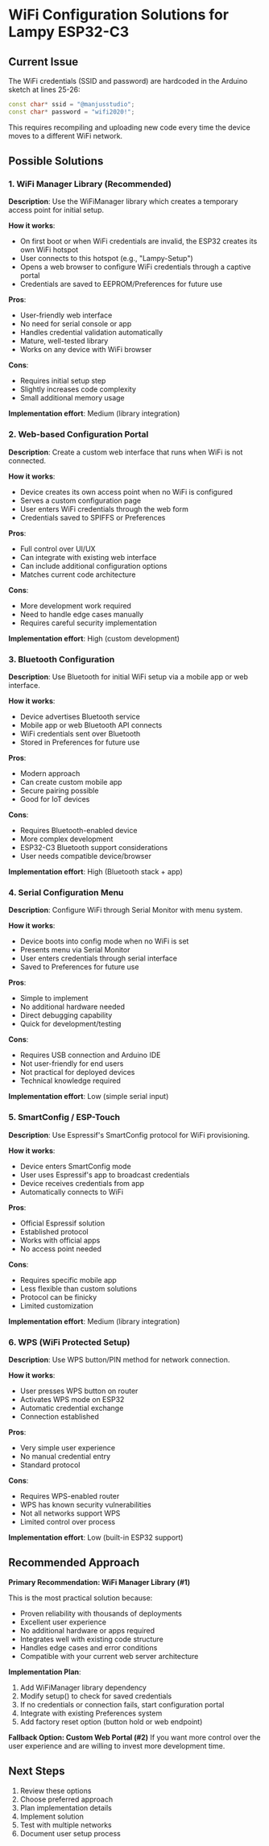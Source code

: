 # WiFi Configuration Solutions for Lampy ESP32-C3

## Current Issue
The WiFi credentials (SSID and password) are hardcoded in the Arduino sketch at lines 25-26:
```cpp
const char* ssid = "@manjusstudio";
const char* password = "wifi2020!";
```

This requires recompiling and uploading new code every time the device moves to a different WiFi network.

## Possible Solutions

### 1. WiFi Manager Library (Recommended)
**Description**: Use the WiFiManager library which creates a temporary access point for initial setup.

**How it works**:
- On first boot or when WiFi credentials are invalid, the ESP32 creates its own WiFi hotspot
- User connects to this hotspot (e.g., "Lampy-Setup")
- Opens a web browser to configure WiFi credentials through a captive portal
- Credentials are saved to EEPROM/Preferences for future use

**Pros**:
- User-friendly web interface
- No need for serial console or app
- Handles credential validation automatically
- Mature, well-tested library
- Works on any device with WiFi browser

**Cons**:
- Requires initial setup step
- Slightly increases code complexity
- Small additional memory usage

**Implementation effort**: Medium (library integration)

### 2. Web-based Configuration Portal
**Description**: Create a custom web interface that runs when WiFi is not connected.

**How it works**:
- Device creates its own access point when no WiFi is configured
- Serves a custom configuration page
- User enters WiFi credentials through the web form
- Credentials saved to SPIFFS or Preferences

**Pros**:
- Full control over UI/UX
- Can integrate with existing web interface
- Can include additional configuration options
- Matches current code architecture

**Cons**:
- More development work required
- Need to handle edge cases manually
- Requires careful security implementation

**Implementation effort**: High (custom development)

### 3. Bluetooth Configuration
**Description**: Use Bluetooth for initial WiFi setup via a mobile app or web interface.

**How it works**:
- Device advertises Bluetooth service
- Mobile app or web Bluetooth API connects
- WiFi credentials sent over Bluetooth
- Stored in Preferences for future use

**Pros**:
- Modern approach
- Can create custom mobile app
- Secure pairing possible
- Good for IoT devices

**Cons**:
- Requires Bluetooth-enabled device
- More complex development
- ESP32-C3 Bluetooth support considerations
- User needs compatible device/browser

**Implementation effort**: High (Bluetooth stack + app)

### 4. Serial Configuration Menu
**Description**: Configure WiFi through Serial Monitor with menu system.

**How it works**:
- Device boots into config mode when no WiFi is set
- Presents menu via Serial Monitor
- User enters credentials through serial interface
- Saved to Preferences for future use

**Pros**:
- Simple to implement
- No additional hardware needed
- Direct debugging capability
- Quick for development/testing

**Cons**:
- Requires USB connection and Arduino IDE
- Not user-friendly for end users
- Not practical for deployed devices
- Technical knowledge required

**Implementation effort**: Low (simple serial input)

### 5. SmartConfig / ESP-Touch
**Description**: Use Espressif's SmartConfig protocol for WiFi provisioning.

**How it works**:
- Device enters SmartConfig mode
- User uses Espressif's app to broadcast credentials
- Device receives credentials from app
- Automatically connects to WiFi

**Pros**:
- Official Espressif solution
- Established protocol
- Works with official apps
- No access point needed

**Cons**:
- Requires specific mobile app
- Less flexible than custom solutions
- Protocol can be finicky
- Limited customization

**Implementation effort**: Medium (library integration)

### 6. WPS (WiFi Protected Setup)
**Description**: Use WPS button/PIN method for network connection.

**How it works**:
- User presses WPS button on router
- Activates WPS mode on ESP32
- Automatic credential exchange
- Connection established

**Pros**:
- Very simple user experience
- No manual credential entry
- Standard protocol

**Cons**:
- Requires WPS-enabled router
- WPS has known security vulnerabilities
- Not all networks support WPS
- Limited control over process

**Implementation effort**: Low (built-in ESP32 support)

## Recommended Approach

**Primary Recommendation: WiFi Manager Library (#1)**

This is the most practical solution because:
- Proven reliability with thousands of deployments
- Excellent user experience
- No additional hardware or apps required
- Integrates well with existing code structure
- Handles edge cases and error conditions
- Compatible with your current web server architecture

**Implementation Plan**:
1. Add WiFiManager library dependency
2. Modify setup() to check for saved credentials
3. If no credentials or connection fails, start configuration portal
4. Integrate with existing Preferences system
5. Add factory reset option (button hold or web endpoint)

**Fallback Option: Custom Web Portal (#2)**
If you want more control over the user experience and are willing to invest more development time.

## Next Steps
1. Review these options
2. Choose preferred approach
3. Plan implementation details
4. Implement solution
5. Test with multiple networks
6. Document user setup process
